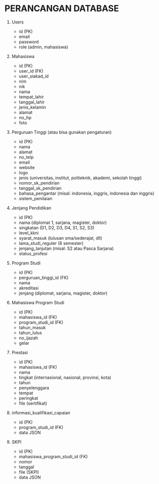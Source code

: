 # PERANCANGAN DATABASE

1. Users
    - id (PK)
    - email
    - password
    - role (admin, mahasiswa)

0. Mahasiswa
    - id (PK)
    - user_id (FK)
    - user_siakad_id
    - nim
    - nik
    - nama
    - tempat_lahir
    - tanggal_lahir
    - jenis_kelamin
    - alamat
    - no_hp
    - foto

0. Perguruan Tinggi (atau bisa gunakan pengaturan)
    - id (PK)
    - nama
    - alamat
    - no_telp
    - email
    - website
    - logo
    - jenis (universitas, institut, politeknik, akademi, sekolah tinggi)
    - nomor_sk_pendirian
    - tanggal_sk_pendirian
    - bahasa_pengantar (misal: indonesia, inggris, indonesia dan inggris)
    - sistem_penilaian 

0. Jenjang Pendidikan
    - id (PK)
    - nama (diplomat 1, sarjana, magister, doktor)
    - singkatan (D1, D2, D3, D4, S1, S2, S3)
    - level_kkni
    - syarat_masuk (lulusan sma/sederajat, dll)
    - lama_studi_reguler (8 semester)
    - jenjang_lanjutan (misal: S2 atau Pasca Sarjana)
    - status_profesi

0. Program Studi
    - id (PK)
    - perguruan_tinggi_id (FK)
    - nama
    - akreditasi
    - jenjang (diplomat, sarjana, magister, doktor)

0. Mahasiswa Program Studi
    - id (PK)
    - mahasiswa_id (FK)
    - program_studi_id (FK)
    - tahun_masuk
    - tahun_lulus
    - no_ijazah 
    - gelar

0. Prestasi
    - id (PK)
    - mahasiswa_id (FK)
    - nama
    - tingkat (internasional, nasional, provinsi, kota)
    - tahun
    - penyelenggara
    - tempat
    - peringkat
    - file (sertifikat)

0. informasi_kualifikasi_capaian
    - id (PK)
    - program_studi_id (FK)
    - data JSON

0. SKPI
    - id (PK)
    - mahasiswa_program_studi_id (FK)
    - nomor
    - tanggal
    - file (SKPI)
    - data JSON
